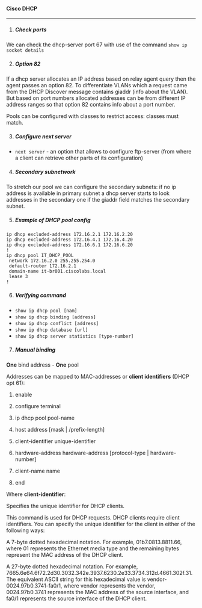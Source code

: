 #### Cisco DHCP
----------------

1. ##### Check ports

We can check the dhcp-server port 67 with use of the command `show ip socket details`

2. ##### Option 82

If a dhcp server allocates an IP address based on relay agent query then the agent passes an option 82. To differentiate VLANs which a request came from the DHCP Discover message contains giaddr (info about the VLAN). But based on port numbers allocated addresses can be from different IP address ranges so that option 82 contains info about a port number.

Pools can be configured with classes to restrict access: classes must match.

3. ##### Configure next server

- `next server` - an option that allows to configure ftp-server (from where a client can retrieve other parts of its configuration)

4. ##### Secondary subnetwork

To stretch our pool we can configure the secondary subnets: if no ip address is available in primary subnet a dhcp server starts to look addresses in the secondary one if the giaddr field matches the secondary subnet.

5. ##### Example of DHCP pool config

```
ip dhcp excluded-address 172.16.2.1 172.16.2.20
ip dhcp excluded-address 172.16.4.1 172.16.4.20
ip dhcp excluded-address 172.16.6.1 172.16.6.20
!
ip dhcp pool IT_DHCP_POOL
 network 172.16.2.0 255.255.254.0
 default-router 172.16.2.1
 domain-name it-br001.ciscolabs.local
 lease 3
!
```

6. ##### Verifying command

 - `show ip dhcp pool [nam]`
 - `show ip dhcp binding [address]` 
 - `show ip dhcp conflict [address]`
 - `show ip dhcp database [url]`
 - `show ip dhcp server statistics [type-number]`

7. ##### Manual binding

**One** bind address - **One** pool

Addresses can be mapped to MAC-addresses or **client identifiers** (DHCP opt 61):

1.    enable 

2.    configure terminal 

3.    ip dhcp pool pool-name 

4.    host address [mask | /prefix-length] 

5.    client-identifier unique-identifier 

6.    hardware-address hardware-address [protocol-type | hardware-number] 

7.    client-name name 

8.    end 

Where **client-identifier**:

Specifies the unique identifier for DHCP clients.

This command is used for DHCP requests.
DHCP clients require client identifiers. You can specify the unique identifier for the client in either of the following ways:

A 7-byte dotted hexadecimal notation. For example, 01b7.0813.8811.66, where 01 represents the Ethernet media type and the remaining bytes represent the MAC address of the DHCP client.

A 27-byte dotted hexadecimal notation. For example, 7665.6e64.6f72.2d30.3032.342e.3937.6230.2e33.3734.312d.4661.302f.31. The equivalent ASCII string for this hexadecimal value is vendor-0024.97b0.3741-fa0/1, where vendor represents the vendor, 0024.97b0.3741 represents the MAC address of the source interface, and fa0/1 represents the source interface of the DHCP client.

